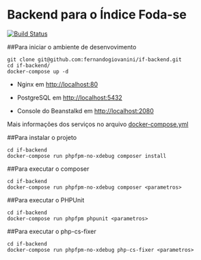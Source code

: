 Backend para o Índice Foda-se
=============================

[![Build Status](https://travis-ci.org/fernandogiovanini/if-backend.svg?branch=master)](https://travis-ci.org/fernandogiovanini/if-backend)

##Para iniciar o ambiente de desenvovimento

```
git clone git@github.com:fernandogiovanini/if-backend.git 
cd if-backend/ 
docker-compose up -d 
```

+ Nginx em [http://localhost:80](http://localhost:80)

+ PostgreSQL em [http://localhost:5432](http://localhost:5432)

+ Console do Beanstalkd em [http://localhost:2080](http://localhost:2080)

Mais informações dos serviços no arquivo [docker-compose.yml](./docker-compose.yml)


##Para instalar o projeto

 ```
cd if-backend
docker-compose run phpfpm-no-xdebug composer install
```

##Para executar o composer

 ```
cd if-backend
docker-compose run phpfpm-no-xdebug composer <parametros>
```

##Para executar o PHPUnit

 ```
cd if-backend
docker-compose run phpfpm phpunit <parametros>
```

##Para executar o php-cs-fixer

 ```
cd if-backend
docker-compose run phpfpm-no-xdebug php-cs-fixer <parametros>
```